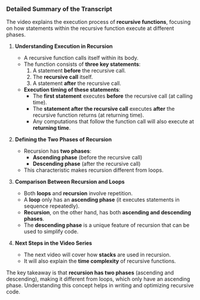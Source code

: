 ### **Detailed Summary of the Transcript**

The video explains the execution process of **recursive functions**, focusing on how statements within the recursive function execute at different phases.

1. **Understanding Execution in Recursion**

   - A recursive function calls itself within its body.
   - The function consists of **three key statements**:
     1. A statement **before** the recursive call.
     2. The **recursive call** itself.
     3. A statement **after** the recursive call.
   - **Execution timing of these statements**:
     - The **first statement** executes **before** the recursive call (at calling time).
     - The **statement after the recursive call** executes **after** the recursive function returns (at returning time).
     - Any computations that follow the function call will also execute at **returning time**.

2. **Defining the Two Phases of Recursion**

   - Recursion has **two phases**:
     - **Ascending phase** (before the recursive call)
     - **Descending phase** (after the recursive call)
   - This characteristic makes recursion different from loops.

3. **Comparison Between Recursion and Loops**

   - Both **loops** and **recursion** involve repetition.
   - A **loop** only has an **ascending phase** (it executes statements in sequence repeatedly).
   - **Recursion**, on the other hand, has both **ascending and descending phases**.
   - The **descending phase** is a unique feature of recursion that can be used to simplify code.

4. **Next Steps in the Video Series**
   - The next video will cover how **stacks** are used in recursion.
   - It will also explain the **time complexity** of recursive functions.

The key takeaway is that **recursion has two phases** (ascending and descending), making it different from loops, which only have an ascending phase. Understanding this concept helps in writing and optimizing recursive code.
